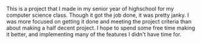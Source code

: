 This is a project that I made in my senior year of highschool for my computer science class. Though it got the job done, it was pretty janky. I was more focused on getting it done and meeting the project criteria
than about making a half decent project. I hope to spend some free time making it better, and implementing many of the features I didn't have time for. 
